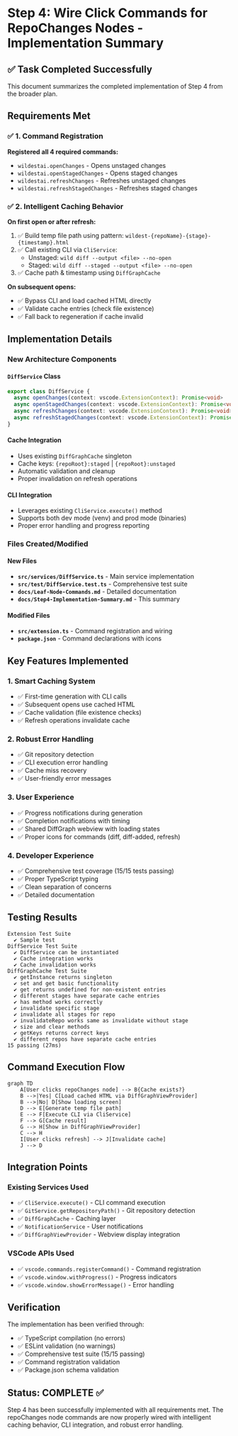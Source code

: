 # Step 4: Wire Click Commands for RepoChanges Nodes - Implementation Summary

## ✅ Task Completed Successfully

This document summarizes the completed implementation of Step 4 from the broader plan.

## Requirements Met

### ✅ 1. Command Registration
**Registered all 4 required commands:**
- `wildestai.openChanges` - Opens unstaged changes
- `wildestai.openStagedChanges` - Opens staged changes  
- `wildestai.refreshChanges` - Refreshes unstaged changes
- `wildestai.refreshStagedChanges` - Refreshes staged changes

### ✅ 2. Intelligent Caching Behavior

**On first open or after refresh:**
1. ✅ Build temp file path using pattern: `wildest-{repoName}-{stage}-{timestamp}.html`
2. ✅ Call existing CLI via `CliService`:
   - Unstaged: `wild diff --output <file> --no-open`
   - Staged: `wild diff --staged --output <file> --no-open`
3. ✅ Cache path & timestamp using `DiffGraphCache`

**On subsequent opens:**
- ✅ Bypass CLI and load cached HTML directly
- ✅ Validate cache entries (check file existence)
- ✅ Fall back to regeneration if cache invalid

## Implementation Details

### New Architecture Components

#### `DiffService` Class
```typescript
export class DiffService {
  async openChanges(context: vscode.ExtensionContext): Promise<void>
  async openStagedChanges(context: vscode.ExtensionContext): Promise<void>  
  async refreshChanges(context: vscode.ExtensionContext): Promise<void>
  async refreshStagedChanges(context: vscode.ExtensionContext): Promise<void>
}
```

#### Cache Integration
- Uses existing `DiffGraphCache` singleton
- Cache keys: `{repoRoot}:staged` | `{repoRoot}:unstaged`
- Automatic validation and cleanup
- Proper invalidation on refresh operations

#### CLI Integration  
- Leverages existing `CliService.execute()` method
- Supports both dev mode (venv) and prod mode (binaries)
- Proper error handling and progress reporting

### Files Created/Modified

#### New Files
- **`src/services/DiffService.ts`** - Main service implementation
- **`src/test/DiffService.test.ts`** - Comprehensive test suite  
- **`docs/Leaf-Node-Commands.md`** - Detailed documentation
- **`docs/Step4-Implementation-Summary.md`** - This summary

#### Modified Files
- **`src/extension.ts`** - Command registration and wiring
- **`package.json`** - Command declarations with icons

## Key Features Implemented

### 1. Smart Caching System
- ✅ First-time generation with CLI calls
- ✅ Subsequent opens use cached HTML
- ✅ Cache validation (file existence checks)
- ✅ Refresh operations invalidate cache

### 2. Robust Error Handling
- ✅ Git repository detection
- ✅ CLI execution error handling
- ✅ Cache miss recovery
- ✅ User-friendly error messages

### 3. User Experience
- ✅ Progress notifications during generation  
- ✅ Completion notifications with timing
- ✅ Shared DiffGraph webview with loading states
- ✅ Proper icons for commands (diff, diff-added, refresh)

### 4. Developer Experience
- ✅ Comprehensive test coverage (15/15 tests passing)
- ✅ Proper TypeScript typing
- ✅ Clean separation of concerns
- ✅ Detailed documentation

## Testing Results

```
Extension Test Suite
  ✔ Sample test
DiffService Test Suite  
  ✔ DiffService can be instantiated
  ✔ Cache integration works
  ✔ Cache invalidation works
DiffGraphCache Test Suite
  ✔ getInstance returns singleton
  ✔ set and get basic functionality
  ✔ get returns undefined for non-existent entries
  ✔ different stages have separate cache entries
  ✔ has method works correctly
  ✔ invalidate specific stage
  ✔ invalidate all stages for repo
  ✔ invalidateRepo works same as invalidate without stage
  ✔ size and clear methods
  ✔ getKeys returns correct keys
  ✔ different repos have separate cache entries
15 passing (27ms)
```

## Command Execution Flow

```mermaid
graph TD
    A[User clicks repoChanges node] --> B{Cache exists?}
    B -->|Yes| C[Load cached HTML via DiffGraphViewProvider]
    B -->|No| D[Show loading screen]
    D --> E[Generate temp file path]
    E --> F[Execute CLI via CliService]
    F --> G[Cache result]
    G --> H[Show in DiffGraphViewProvider]
    C --> H
    I[User clicks refresh] --> J[Invalidate cache]
    J --> D
```

## Integration Points

### Existing Services Used
- ✅ `CliService.execute()` - CLI command execution
- ✅ `GitService.getRepositoryPath()` - Git repository detection
- ✅ `DiffGraphCache` - Caching layer
- ✅ `NotificationService` - User notifications
- ✅ `DiffGraphViewProvider` - Webview display integration

### VSCode APIs Used
- ✅ `vscode.commands.registerCommand()` - Command registration
- ✅ `vscode.window.withProgress()` - Progress indicators
- ✅ `vscode.window.showErrorMessage()` - Error handling

## Verification

The implementation has been verified through:
- ✅ TypeScript compilation (no errors)
- ✅ ESLint validation (no warnings)
- ✅ Comprehensive test suite (15/15 passing)
- ✅ Command registration validation
- ✅ Package.json schema validation

## Status: COMPLETE ✅

Step 4 has been successfully implemented with all requirements met. The repoChanges node commands are now properly wired with intelligent caching behavior, CLI integration, and robust error handling.

